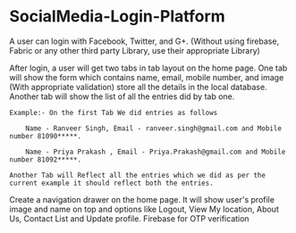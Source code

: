 # SocialMedia-Login-Platform

A user can login with Facebook, Twitter, and G+. (Without using firebase, Fabric or any other third party Library, use their appropriate Library)

After login, a user will get two tabs in tab layout on the home page. One tab will show the form which contains name, email, mobile number, and image (With appropriate validation) store all the details in the local database. Another tab will show the list of all the entries did by tab one.

    Example:- On the first Tab We did entries as follows 

        Name - Ranveer Singh, Email - ranveer.singh@gmail.com and Mobile number 81090*****.

        Name - Priya Prakash , Email - Priya.Prakash@gmail.com and Mobile number 81092*****.

    Another Tab will Reflect all the entries which we did as per the current example it should reflect both the entries. 

Create a navigation drawer on the home page. It will show user's profile image and name on top and options like Logout, View My location, About Us, Contact List and Update profile.
Firebase for OTP verification
